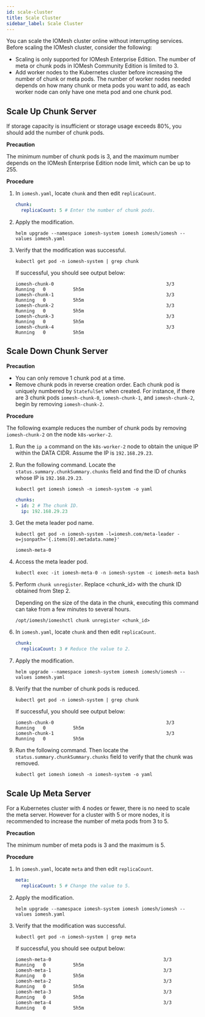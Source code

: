 ```yaml
---
id: scale-cluster
title: Scale Cluster
sidebar_label: Scale Cluster
---
```


You can scale the IOMesh cluster online without interrupting services. Before scaling the IOMesh cluster, consider the following:

- Scaling is only supported for IOMesh Enterprise Edition. The number of meta or chunk pods in IOMesh Community Edition is limited to 3.
- Add worker nodes to the Kubernetes cluster before increasing the number of chunk or meta pods. The number of worker nodes needed depends on how many chunk or meta pods you want to add, as each worker node can only have one meta pod and one chunk pod.

## Scale Up Chunk Server

If storage capacity is insufficient or storage usage exceeds 80%, you should add the number of chunk pods. 

**Precaution**

The minimum number of chunk pods is 3, and the maximum number depends on the IOMesh Enterprise Edition node limit, which can be up to 255.

**Procedure**

1. In `iomesh.yaml`, locate `chunk` and then edit `replicaCount`. 
    ```yaml
    chunk:
      replicaCount: 5 # Enter the number of chunk pods.
    ```
2. Apply the modification.
    
    ```shell
    helm upgrade --namespace iomesh-system iomesh iomesh/iomesh --values iomesh.yaml
    ```
3. Verify that the modification was successful.
    
    ```shell
    kubectl get pod -n iomesh-system | grep chunk
    ```   
   
   If successful, you should see output below:
    ```output
    iomesh-chunk-0                                         3/3     Running   0          5h5m
    iomesh-chunk-1                                         3/3     Running   0          5h5m
    iomesh-chunk-2                                         3/3     Running   0          5h5m
    iomesh-chunk-3                                         3/3     Running   0          5h5m
    iomesh-chunk-4                                         3/3     Running   0          5h5m
    ```

## Scale Down Chunk Server

**Precaution**

- You can only remove 1 chunk pod at a time.
- Remove chunk pods in reverse creation order. Each chunk pod is uniquely numbered by `StatefulSet` when created. For instance, if there are 3 chunk pods `iomesh-chunk-0`, `iomesh-chunk-1`, and `iomesh-chunk-2`, begin by removing `iomesh-chunk-2`. 

**Procedure**

The following example reduces the number of chunk pods by removing `iomesh-chunk-2` on the node `k8s-worker-2`.

1. Run the `ip a` command on the `k8s-worker-2` node to obtain the unique IP within the DATA CIDR. Assume the IP is `192.168.29.23`.

2. Run the following command. Locate the `status.summary.chunkSummary.chunks` field and find the ID of chunks whose IP is `192.168.29.23`.
    ```shell
    kubectl get iomesh iomesh -n iomesh-system -o yaml
    ```
    ```yaml
    chunks:
    - id: 2 # The chunk ID.
      ip: 192.168.29.23
    ```

3. Get the meta leader pod name.
    ```shell
    kubectl get pod -n iomesh-system -l=iomesh.com/meta-leader -o=jsonpath='{.items[0].metadata.name}'
    ```
    ```output
    iomesh-meta-0
    ```
4. Access the meta leader pod.
    ```shell
    kubectl exec -it iomesh-meta-0 -n iomesh-system -c iomesh-meta bash
    ```

5. Perform `chunk unregister`. Replace <chunk_id> with the chunk ID obtained from Step 2. 

    Depending on the size of the data in the chunk, executing this command can take from a few minutes to several hours.
    ```
    /opt/iomesh/iomeshctl chunk unregister <chunk_id>
    ```

6. In `iomesh.yaml`, locate `chunk` and then edit `replicaCount`. 
    ```yaml
    chunk:
      replicaCount: 3 # Reduce the value to 2. 
    ```

7. Apply the modification.
    
    ```shell
    helm upgrade --namespace iomesh-system iomesh iomesh/iomesh --values iomesh.yaml
    ```

8. Verify that the number of chunk pods is reduced.
    
    ```shell
    kubectl get pod -n iomesh-system | grep chunk
    ```   
    If successful, you should see output below:
    ```output
    iomesh-chunk-0                                         3/3     Running   0          5h5m
    iomesh-chunk-1                                         3/3     Running   0          5h5m
    ```

9. Run the following command. Then locate the `status.summary.chunkSummary.chunks` field to verify that the chunk was removed.
    ```shell
    kubectl get iomesh iomesh -n iomesh-system -o yaml
    ```
## Scale Up Meta Server

For a Kubernetes cluster with 4 nodes or fewer, there is no need to scale the meta server. However for a cluster with 5 or more nodes, it is recommended to increase the number of meta pods from 3 to 5.

**Precaution**

The minimum number of meta pods is 3 and the maximum is 5.

**Procedure**

1. In `iomesh.yaml`, locate `meta` and then edit `replicaCount`. 

    ```yaml
    meta:
      replicaCount: 5 # Change the value to 5.
    ```
2. Apply the modification.
    ```shell
    helm upgrade --namespace iomesh-system iomesh iomesh/iomesh --values iomesh.yaml
    ```
3. Verify that the modification was successful.

    ```shell
    kubectl get pod -n iomesh-system | grep meta
    ```

    If successful, you should see output below:
    ```output
    iomesh-meta-0                                         3/3     Running   0          5h5m
    iomesh-meta-1                                         3/3     Running   0          5h5m
    iomesh-meta-2                                         3/3     Running   0          5h5m
    iomesh-meta-3                                         3/3     Running   0          5h5m
    iomesh-meta-4                                         3/3     Running   0          5h5m
    ```

